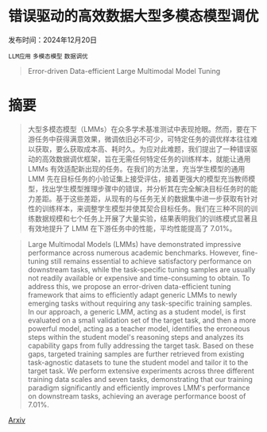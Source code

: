 # 错误驱动的高效数据大型多模态模型调优

发布时间：2024年12月20日

`LLM应用` `多模态模型` `数据调优`

> Error-driven Data-efficient Large Multimodal Model Tuning

# 摘要

> 大型多模态模型（LMMs）在众多学术基准测试中表现抢眼。然而，要在下游任务中获得满意效果，微调依旧必不可少，可特定任务的调优样本往往难以获取，要么获取成本高、耗时久。为应对此难题，我们提出了一种错误驱动的高效数据调优框架，旨在无需任何特定任务的训练样本，就能让通用 LMMs 有效适配新出现的任务。在我们的方法里，充当学生模型的通用 LMM 先在目标任务的小验证集上接受评估，接着更强大的模型充当教师模型，找出学生模型推理步骤中的错误，并分析其在完全解决目标任务时的能力差距。基于这些差距，从现有的与任务无关的数据集中进一步获取有针对性的训练样本，来调整学生模型并使其契合目标任务。我们在三种不同的训练数据规模和七个任务上开展了大量实验，结果表明我们的训练模式显著且有效地提升了 LMM 在下游任务中的性能，平均性能提高了 7.01%。

> Large Multimodal Models (LMMs) have demonstrated impressive performance across numerous academic benchmarks. However, fine-tuning still remains essential to achieve satisfactory performance on downstream tasks, while the task-specific tuning samples are usually not readily available or expensive and time-consuming to obtain. To address this, we propose an error-driven data-efficient tuning framework that aims to efficiently adapt generic LMMs to newly emerging tasks without requiring any task-specific training samples. In our approach, a generic LMM, acting as a student model, is first evaluated on a small validation set of the target task, and then a more powerful model, acting as a teacher model, identifies the erroneous steps within the student model's reasoning steps and analyzes its capability gaps from fully addressing the target task. Based on these gaps, targeted training samples are further retrieved from existing task-agnostic datasets to tune the student model and tailor it to the target task. We perform extensive experiments across three different training data scales and seven tasks, demonstrating that our training paradigm significantly and efficiently improves LMM's performance on downstream tasks, achieving an average performance boost of 7.01%.

[Arxiv](https://arxiv.org/abs/2412.15652)